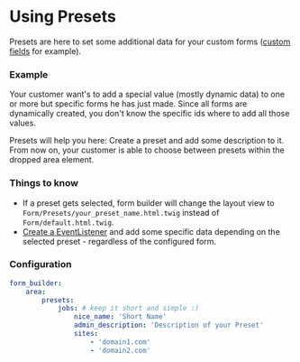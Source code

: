 # Using Presets
Presets are here to set some additional data for your custom forms ([custom fields](71_DynamicFields.md) for example).

### Example
Your customer want's to add a special value (mostly dynamic data) to one or more but specific forms he has just made. 
Since all forms are dynamically created, you don't know the specific ids where to add all those values.

Presets will help you here: Create a preset and add some description to it. 
From now on, your customer is able to choose between presets within the dropped area element. 

### Things to know
- If a preset gets selected, form builder will change the layout view to `Form/Presets/your_preset_name.html.twig` instead of `Form/default.html.twig`.
- [Create a EventListener](70_Events.md) and add some specific data depending on the selected preset - regardless of the configured form.

### Configuration

```yaml
form_builder:
    area:
        presets:
            jobs: # keep it short and simple :)
                nice_name: 'Short Name'
                admin_description: 'Description of your Preset'
                sites:
                    - 'domain1.com'
                    - 'domain2.com'
```
